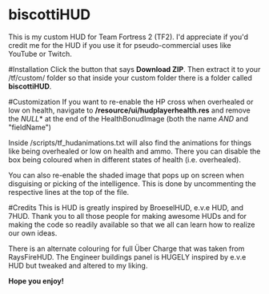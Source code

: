 # biscottiHUD
This is my custom HUD for Team Fortress 2 (TF2).
I'd appreciate if you'd credit me for the HUD if you use it for pseudo-commercial uses like YouTube or Twitch.

#Installation
Click the button that says **Download ZIP**.
Then extract it to your /tf/custom/ folder so that inside your custom folder there is a folder called **biscottiHUD**.

#Customization
If you want to re-enable the HP cross when overhealed or low on health, navigate to **/resource/ui/hudplayerhealth.res** and remove the *NULL** at the end of the HealthBonudImage (both the name *AND* and "fieldName")

Inside /scripts/tf_hudanimations.txt will also find the animations for things like being overhealed or low on health and ammo.
There you can disable the box being coloured when in different states of health (i.e. overhealed).

You can also re-enable the shaded image that pops up on screen when disguising or picking of the intelligence.
This is done by uncommenting the respective lines at the top of the file.

#Credits
This is HUD is greatly inspired by BroeselHUD, e.v.e HUD, and 7HUD.
Thank you to all those people for making awesome HUDs and for making the code so readily available so that we all can learn how to realize our own ideas.

There is an alternate colouring for full Über Charge that was taken from RaysFireHUD.
The Engineer buildings panel is HUGELY inspired by e.v.e HUD but tweaked and altered to my liking.

**Hope you enjoy!**
